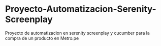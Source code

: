 # Proyecto-Automatizacion-Serenity-Screenplay
Proyecto de automatizacion en serenity screenplay y cucumber para la compra de un producto en Metro.pe
